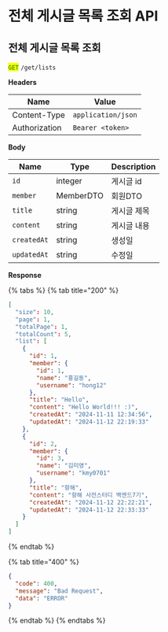 # 전체 게시글 목록 조회 API



## 전체 게시글 목록 조회

<mark style="color:green;">`GET`</mark> `/get/lists`

**Headers**

| Name          | Value              |
| ------------- | ------------------ |
| Content-Type  | `application/json` |
| Authorization | `Bearer <token>`   |

**Body**

| Name        | Type      | Description |
| ----------- | --------- | ----------- |
| `id`        | integer   | 게시글 id      |
| `member`    | MemberDTO | 회원DTO       |
| `title`     | string    | 게시글 제목      |
| `content`   | string    | 게시글 내용      |
| `createdAt` | string    | 생성일         |
| `updatedAt` | string    | 수정일         |

**Response**

{% tabs %}
{% tab title="200" %}
```json
[
  "size": 10,
  "page": 1,
  "totalPage": 1,
  "totalCount": 5,
  "list": [
    {
      "id": 1,
      "member": {
        "id": 1,
        "name": "홍길동",
        "username": "hong12"
      },
      "title": "Hello",
      "content": "Hello World!!! :)",
      "createdAt": "2024-11-11 12:34:56",
      "updatedAt": "2024-11-12 22:19:33"
    },
    {
      "id": 2,
      "member": {
        "id": 3,
        "name": "김미영",
        "username": "kmy0701"
      },
      "title": "항해",
      "content": "항해 사전스터디 백엔드7기",
      "createdAt": "2024-11-12 22:22:21",
      "updatedAt": "2024-11-12 22:33:33"
    }
  ]
]
```
{% endtab %}

{% tab title="400" %}
```json
{
  "code": 400,
  "message": "Bad Request",
  "data": "ERROR"
}
```
{% endtab %}
{% endtabs %}

